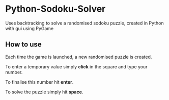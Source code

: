 # Python-Sodoku-Solver
Uses backtracking to solve a randomised sodoku puzzle, created in Python with gui using PyGame

## How to use
Each time the game is launched, a new randomised puzzle is created.

To enter a temporary value simply __click__ in the square and type your number.

To finalise this number hit __enter__.

To solve the puzzle simply hit __space__.
